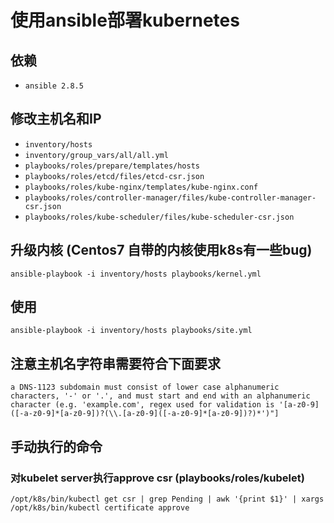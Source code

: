 # 使用ansible部署kubernetes

## 依赖
* `ansible 2.8.5`

## 修改主机名和IP
* `inventory/hosts`
* `inventory/group_vars/all/all.yml`
* `playbooks/roles/prepare/templates/hosts` 
* `playbooks/roles/etcd/files/etcd-csr.json`
* `playbooks/roles/kube-nginx/templates/kube-nginx.conf`
* `playbooks/roles/controller-manager/files/kube-controller-manager-csr.json`
* `playbooks/roles/kube-scheduler/files/kube-scheduler-csr.json`

## 升级内核 (Centos7 自带的内核使用k8s有一些bug)
`ansible-playbook -i inventory/hosts playbooks/kernel.yml`

## 使用
`ansible-playbook -i inventory/hosts playbooks/site.yml`

## 注意主机名字符串需要符合下面要求
`a DNS-1123 subdomain must consist of lower case alphanumeric characters, '-' or '.', and must start and end with an alphanumeric character (e.g. 'example.com', regex used for validation is '[a-z0-9]([-a-z0-9]*[a-z0-9])?(\\.[a-z0-9]([-a-z0-9]*[a-z0-9])?)*')"]`

## 手动执行的命令
### 对kubelet server执行approve csr (playbooks/roles/kubelet)
`/opt/k8s/bin/kubectl get csr | grep Pending | awk '{print $1}' | xargs /opt/k8s/bin/kubectl certificate approve`